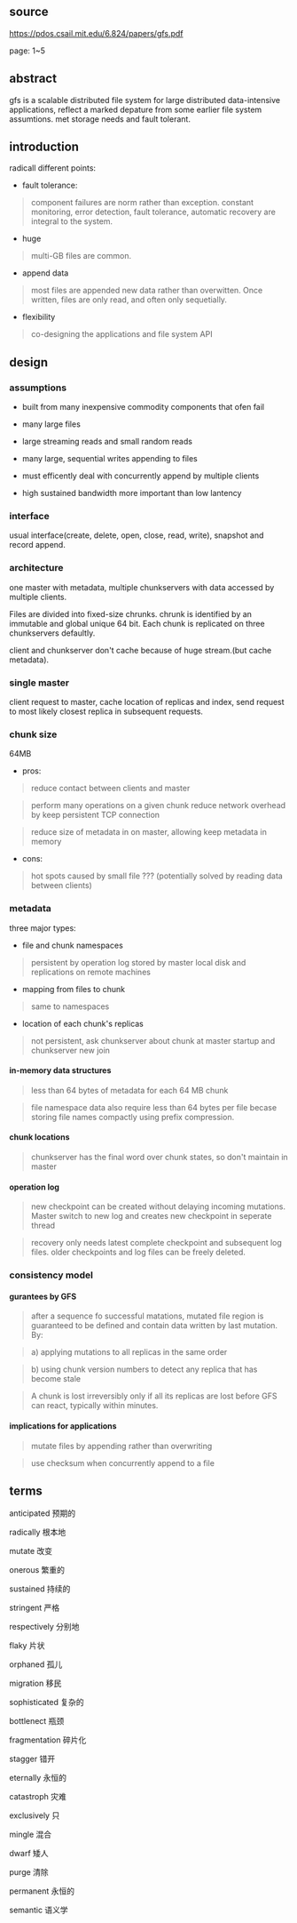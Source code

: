 ## source
https://pdos.csail.mit.edu/6.824/papers/gfs.pdf  

page: 1~5

## abstract
gfs is a scalable distributed file system for large distributed data-intensive applications, reflect a marked depature from some earlier file system assumtions. met storage needs and fault tolerant.

## introduction
radicall different points:

- fault tolerance:

> component failures are norm rather than exception.
> constant monitoring, error detection, fault tolerance, automatic recovery are integral to the system.

- huge

> multi-GB files are common.

- append data

> most files are appended new data rather than overwitten. Once written, files are only read, and often only sequetially.

- flexibility

> co-designing the applications and file system API

## design
### assumptions

- built from many inexpensive commodity components that ofen fail

- many large files

- large streaming reads and small random reads

- many large, sequential writes appending to files

- must efficently deal with concurrently append by multiple clients

- high sustained bandwidth more important than low lantency

### interface
usual interface(create, delete, open, close, read, write), snapshot and record append.

### architecture
one master with metadata, multiple chunkservers with data accessed by multiple clients. 

Files are divided into fixed-size chrunks. chrunk is identified by an immutable and global unique 64 bit. Each chunk is replicated on three chunkservers defaultly.

client and chunkserver don't cache because of huge stream.(but cache metadata).

### single master
client request to master, cache location of replicas and index, send request to most likely closest replica in subsequent requests.

### chunk size
64MB

- pros:

> reduce contact between clients and master

> perform many operations on a given chunk reduce network overhead by keep persistent TCP connection

> reduce size of metadata in on master, allowing keep metadata in memory

- cons:

> hot spots caused by small file ???
> (potentially solved by reading data between clients)

### metadata
three major types:

- file and chunk namespaces
> persistent by operation log stored by master local disk and replications on remote machines

- mapping from files to chunk
> same to namespaces

- location of each chunk's replicas
> not persistent, ask chunkserver about chunk at master startup and chunkserver new join

#### in-memory data structures
> less than 64 bytes of metadata for each 64 MB chunk

> file namespace data also require less than 64 bytes per file becase storing file names compactly using prefix compression.

#### chunk locations
> chunkserver has the final word over chunk states, so don't maintain in master

#### operation log
> new checkpoint can be created without delaying incoming mutations. Master switch to new log and creates new checkpoint in seperate thread

> recovery only needs latest complete checkpoint and subsequent log files. older checkpoints and log files can be freely deleted.

### consistency model
#### gurantees by GFS
> after a sequence fo successful matations, mutated file region is guaranteed to be defined and contain data written by last mutation. By:

> a) applying mutations to all replicas in the same order

> b) using chunk version numbers to detect any replica that has become stale 

> A chunk is lost irreversibly only if all its replicas are lost before GFS can react, typically within minutes.

#### implications for applications
> mutate files by appending rather than overwriting

> use checksum when concurrently append to a file


## terms
anticipated 预期的

radically 根本地

mutate 改变

onerous 繁重的

sustained 持续的

stringent 严格

respectively 分别地

flaky 片状

orphaned 孤儿

migration 移民

sophisticated 复杂的

bottlenect 瓶颈

fragmentation 碎片化

stagger 错开

eternally 永恒的

catastroph 灾难

exclusively 只

mingle 混合

dwarf 矮人

purge 清除

permanent 永恒的

semantic 语义学
